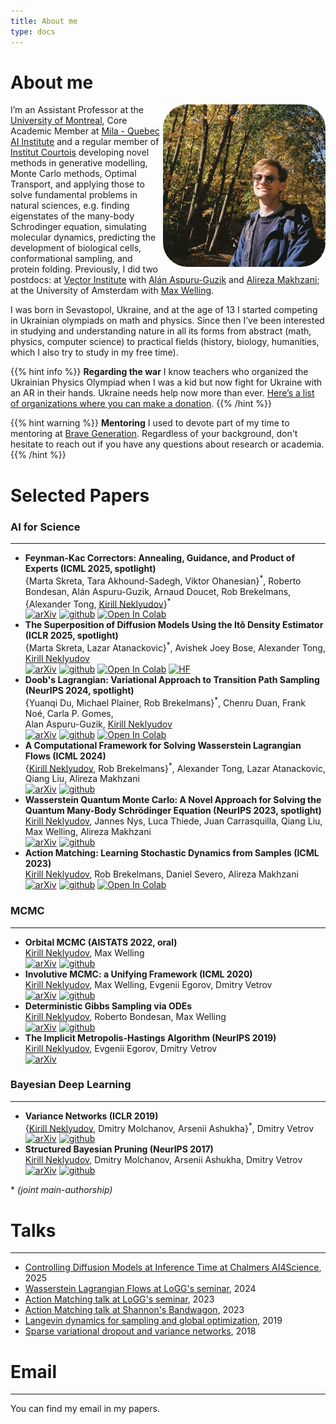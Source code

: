 ```yaml
---
title: About me
type: docs
---
```


# About me

<img src="me.jpg" style="width:260px; height: 260px; border-radius: 15%; float: right; padding-right: 0px ">


I’m an Assistant Professor at the [University of Montreal](https://dms.umontreal.ca/en/), Core Academic Member at [Mila - Quebec AI Institute](https://mila.quebec/) and a regular member of [Institut Courtois](https://institut-courtois.umontreal.ca/) developing novel methods in generative modelling, Monte Carlo methods, Optimal Transport, and applying those to solve fundamental problems in natural sciences, e.g. finding eigenstates of the many-body Schrodinger equation, simulating molecular dynamics, predicting the development of biological cells, conformational sampling, and protein folding. Previously, I did two postdocs: at [Vector Institute](https://vectorinstitute.ai/) with [Alán Aspuru-Guzik](https://www.matter.toronto.edu/basic-content-page/about-alan) and [Alireza Makhzani](http://alireza.ai); at the University of Amsterdam with [Max Welling](https://scholar.google.com/citations?user=8200InoAAAAJ).

I was born in Sevastopol, Ukraine, and at the age of 13 I started competing in Ukrainian olympiads on math and physics. Since then I’ve been interested in studying and understanding nature in all its forms from abstract (math, physics, computer science) to practical fields (history, biology, humanities, which I also try to study in my free time).

{{% hint info %}}
**Regarding the war**
I know teachers who organized the Ukrainian Physics Olympiad when I was a kid but now fight for Ukraine with an AR in their hands. Ukraine needs help now more than ever. [Here’s a list of organizations where you can make a donation](https://standforukraine.com/).
{{% /hint %}}

{{% hint warning %}}
**Mentoring**
I used to devote part of my time to mentoring at [Brave Generation](https://bravegeneration.org/). Regardless of your background, don't hesitate to reach out if you have any questions about research or academia.
{{% /hint %}}

# Selected Papers
### AI for Science
---
- **Feynman-Kac Correctors: Annealing, Guidance, and Product of Experts (ICML 2025, spotlight)**\
\{Marta Skreta, Tara Akhound-Sadegh, Viktor Ohanesian\}<sup>\*</sup>, Roberto Bondesan, Alán Aspuru-Guzik, Arnaud Doucet, Rob Brekelmans, \{Alexander Tong, <ins>Kirill Neklyudov</ins>\}<sup>\*</sup>\
[![arXiv](https://img.shields.io/badge/arXiv-b31b1b?style=for-the-badge&logo=arxiv)](https://arxiv.org/abs/2503.02819) 
[![github](https://img.shields.io/badge/GitHub-3670A0?style=for-the-badge&logo=github&logoColor=black)](https://github.com/martaskrt/fkc-diffusion) 
[![Open In Colab](https://img.shields.io/badge/Colab-e37e3d.svg?style=for-the-badge&logo=googlecolab&logoColor=white)](https://colab.research.google.com/drive/1rxFvVLcelZuYW96isyb9-DqGJt6qz7nQ?usp=sharing)
- **The Superposition of Diffusion Models Using the Itô Density Estimator (ICLR 2025, spotlight)**\
\{Marta Skreta, Lazar Atanackovic\}<sup>\*</sup>, Avishek Joey Bose, Alexander Tong, <ins>Kirill Neklyudov</ins>\
[![arXiv](https://img.shields.io/badge/arXiv-b31b1b?style=for-the-badge&logo=arxiv)](https://arxiv.org/abs/2412.17762) 
[![github](https://img.shields.io/badge/GitHub-3670A0?style=for-the-badge&logo=github&logoColor=black)](https://github.com/necludov/super-diffusion) 
[![Open In Colab](https://img.shields.io/badge/Colab-e37e3d.svg?style=for-the-badge&logo=googlecolab&logoColor=white)](https://colab.research.google.com/drive/1iCEiQUMXmQREjT6pUYQ6QOw1_0EAqa82?usp=sharing)
[![HF](https://img.shields.io/badge/HuggingFace-1f27ca.svg?style=for-the-badge&logo=HuggingFace&logoColor=yellow)](https://huggingface.co/superdiff/)
- **Doob's Lagrangian: Variational Approach to Transition Path Sampling (NeurIPS 2024, spotlight)**\
\{Yuanqi Du, Michael Plainer, Rob Brekelmans\}<sup>\*</sup>, Chenru Duan, Frank Noé, Carla P. Gomes, \
Alan Aspuru-Guzik, <ins>Kirill Neklyudov</ins>\
[![arXiv](https://img.shields.io/badge/arXiv-b31b1b?style=for-the-badge&logo=arxiv)](https://arxiv.org/abs/2410.07974) 
[![github](https://img.shields.io/badge/GitHub-3670A0?style=for-the-badge&logo=github&logoColor=black)](https://github.com/plainerman/Variational-Doob) 
[![Open In Colab](https://img.shields.io/badge/Colab-e37e3d.svg?style=for-the-badge&logo=googlecolab&logoColor=white)](https://colab.research.google.com/drive/1FcmEbec06cH4yk0t8vOIt8r1Gm-VjQZ0?usp=sharing)
- **A Computational Framework for Solving Wasserstein Lagrangian Flows (ICML 2024)**\
\{<ins>Kirill Neklyudov</ins>, Rob Brekelmans\}<sup>*</sup>, Alexander Tong, Lazar Atanackovic,\
Qiang Liu, Alireza Makhzani\
[![arXiv](https://img.shields.io/badge/arXiv-b31b1b?style=for-the-badge&logo=arxiv)](https://arxiv.org/abs/2310.10649) 
[![github](https://img.shields.io/badge/GitHub-3670A0?style=for-the-badge&logo=github&logoColor=black)](https://github.com/necludov/wl-mechanics)
- **Wasserstein Quantum Monte Carlo: A Novel Approach for Solving the Quantum Many-Body Schrödinger Equation  (NeurIPS 2023, spotlight)**\
<ins>Kirill Neklyudov</ins>, Jannes Nys, Luca Thiede, Juan Carrasquilla, Qiang Liu,\
Max Welling, Alireza Makhzani\
[![arXiv](https://img.shields.io/badge/arXiv-b31b1b?style=for-the-badge&logo=arxiv)](https://arxiv.org/abs/2307.07050) 
[![github](https://img.shields.io/badge/GitHub-3670A0?style=for-the-badge&logo=github&logoColor=black)](https://github.com/necludov/wqmc)
- **Action Matching: Learning Stochastic Dynamics from Samples (ICML 2023)**\
<ins>Kirill Neklyudov</ins>, Rob Brekelmans, Daniel Severo, Alireza Makhzani\
[![arXiv](https://img.shields.io/badge/arXiv-b31b1b?style=for-the-badge&logo=arxiv)](https://arxiv.org/abs/2210.06662) 
[![github](https://img.shields.io/badge/GitHub-3670A0?style=for-the-badge&logo=github&logoColor=black)](https://github.com/necludov/jam) 
[![Open In Colab](https://img.shields.io/badge/Colab-e37e3d.svg?style=for-the-badge&logo=googlecolab&logoColor=white)](https://colab.research.google.com/drive/1-vGU7r8rvsA2m0VWQvzfnsn2pUWfOuYL?usp=sharing) 
<!-- [[talk]](https://www.youtube.com/watch?v=35uEI5ryDRQ) -->
### MCMC
---
- **Orbital MCMC (AISTATS 2022, oral)**\
<ins>Kirill Neklyudov</ins>, Max Welling\
[![arXiv](https://img.shields.io/badge/arXiv-b31b1b?style=for-the-badge&logo=arxiv)](https://arxiv.org/abs/2010.08047) 
[![github](https://img.shields.io/badge/GitHub-3670A0?style=for-the-badge&logo=github&logoColor=black)](https://github.com/necludov/oMCMC)
- **Involutive MCMC: a Unifying Framework  (ICML 2020)**\
<ins>Kirill Neklyudov</ins>, Max Welling, Evgenii Egorov, Dmitry Vetrov\
[![arXiv](https://img.shields.io/badge/arXiv-b31b1b?style=for-the-badge&logo=arxiv)](https://arxiv.org/abs/2006.16653) 
[![github](https://img.shields.io/badge/GitHub-3670A0?style=for-the-badge&logo=github&logoColor=black)](https://github.com/necludov/iMCMC)
- **Deterministic Gibbs Sampling via ODEs**\
<ins>Kirill Neklyudov</ins>, Roberto Bondesan, Max Welling\
[![arXiv](https://img.shields.io/badge/arXiv-b31b1b?style=for-the-badge&logo=arxiv)](https://arxiv.org/abs/2106.10188) 
[![github](https://img.shields.io/badge/GitHub-3670A0?style=for-the-badge&logo=github&logoColor=black)](https://github.com/necludov/continuous-gibbs)
- **The Implicit Metropolis-Hastings Algorithm (NeurIPS 2019)**\
<ins>Kirill Neklyudov</ins>, Evgenii Egorov, Dmitry Vetrov\
[![arXiv](https://img.shields.io/badge/arXiv-b31b1b?style=for-the-badge&logo=arxiv)](https://arxiv.org/abs/1906.03644)

### Bayesian Deep Learning
---
- **Variance Networks (ICLR 2019)**\
\{<ins>Kirill Neklyudov</ins>, Dmitry Molchanov, Arsenii Ashukha\}<sup>*</sup>, Dmitry Vetrov\
[![arXiv](https://img.shields.io/badge/arXiv-b31b1b?style=for-the-badge&logo=arxiv)](https://arxiv.org/abs/1803.03764) 
[![github](https://img.shields.io/badge/GitHub-3670A0?style=for-the-badge&logo=github&logoColor=black)](https://github.com/da-molchanov/variance-networks)
- **Structured Bayesian Pruning (NeurIPS 2017)**\
<ins>Kirill Neklyudov</ins>, Dmitry Molchanov, Arsenii Ashukha, Dmitry Vetrov\
[![arXiv](https://img.shields.io/badge/arXiv-b31b1b?style=for-the-badge&logo=arxiv)](https://arxiv.org/abs/1705.07283) 
[![github](https://img.shields.io/badge/GitHub-3670A0?style=for-the-badge&logo=github&logoColor=black)](https://github.com/necludov/group-sparsity-sbp)

\* *(joint main-authorship)*

# Talks
---
- [Controlling Diffusion Models at Inference Time at Chalmers AI4Science](https://youtu.be/6q7bLWOIraU?si=wCc4vcMEjTd5_GNw), 2025
- [Wasserstein Lagrangian Flows at LoGG's seminar](https://youtu.be/fTVuyPgrWGM?si=lbS1BxElGLNQNNLD), 2024
- [Action Matching talk at LoGG's seminar](https://www.youtube.com/watch?v=AdesAB80oRM), 2023
- [Action Matching talk at Shannon's Bandwagon](https://www.youtube.com/watch?v=35uEI5ryDRQ), 2023
- [Langevin dynamics for sampling and global optimization](https://www.youtube.com/watch?v=3-KzIjoFJy4), 2019
- [Sparse variational dropout and variance networks](https://www.youtube.com/watch?v=UFpy4V2ONVY), 2018

# Email
---
You can find my email in my papers.
